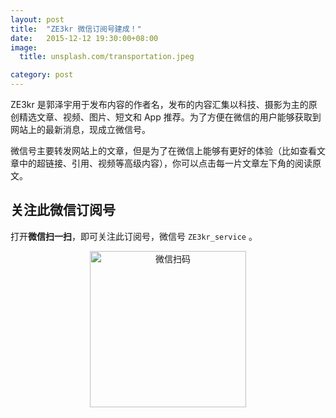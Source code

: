 ```yaml
---
layout: post
title:  "ZE3kr 微信订阅号建成！"
date:   2015-12-12 19:30:00+08:00
image:
  title: unsplash.com/transportation.jpeg

category: post
---
```

ZE3kr 是郭泽宇用于发布内容的作者名，发布的内容汇集以科技、摄影为主的原创精选文章、视频、图片、短文和 App 推荐。为了方便在微信的用户能够获取到网站上的最新消息，现成立微信号。

微信号主要转发网站上的文章，但是为了在微信上能够有更好的体验（比如查看文章中的超链接、引用、视频等高级内容），你可以点击每一片文章左下角的阅读原文。

## 关注此微信订阅号

打开**微信扫一扫**，即可关注此订阅号，微信号 `ZE3kr_service` 。

<div style="text-align:center;"><img src="//cdn-tlo.b0.upaiyun.com/ze3kr/wechat.png!800" alt="微信扫码" style="width: 250px;text-align: center;"></div>
